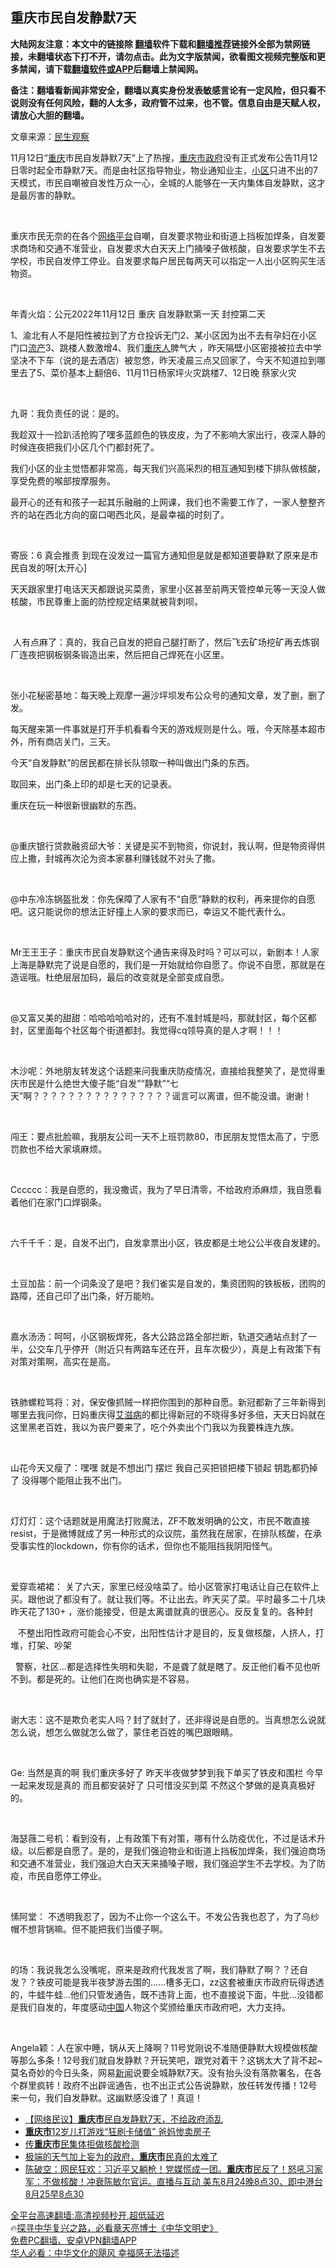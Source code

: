  <!-- 面包屑导航 --> <h2>重庆市民自发静默7天</h2> <p class="notice"><b>大陆网友注意：本文中的链接除 <a href="https://github.com/bannedbook/fanqiang" >翻墙</a>软件下载和<a href="https://github.com/killgcd/justmysocks/blob/master/README.md">翻墙推荐</a>链接外全部为禁网链接，未翻墙状态下打不开，请勿点击。此为文字版禁闻，欲看图文视频完整版和更多禁闻，请下载<a href="https://github.com/bannedbook/fanqiang">翻墙软件或APP</a>后翻墙上禁闻网。</p><p>备注：翻墙看新闻非常安全，翻墙以真实身份发表敏感言论有一定风险，但只看不说则没有任何风险，翻的人太多，政府管不过来，也不管。信息自由是天赋人权，请放心大胆的翻墙。</b></p>  <div class="entry"> <p>文章来源：<a href="https://www.bannedbook.org/bnews/tag/%e6%b0%91%e7%94%9f%e8%a7%82%e5%af%9f/" class="st_tag internal_tag" rel="tag" title="标签 民生观察 下的日志">民生观察</a>    </p> <p > 	11月12日&ldquo;<a href="https://www.bannedbook.org/bnews/tag/%e9%87%8d%e5%ba%86/" class="st_tag internal_tag" rel="tag" title="标签 重庆 下的日志">重庆</a>市民自发静默7天&rdquo;上了热搜，<a href="https://www.bannedbook.org/bnews/tag/%E9%87%8D%E5%BA%86%E5%B8%82/" class="st_tag internal_tag" rel="tag" title="标签 重庆市 下的日志">重庆市</a><a href="https://www.bannedbook.org/bnews/tag/%e6%94%bf%e5%ba%9c/" class="st_tag internal_tag" rel="tag" title="标签 政府 下的日志">政府</a>没有正式发布公告11月12日零时起全市静默7天。而是由社区指导物业，物业通知业主，<a href="https://www.bannedbook.org/bnews/tag/%E5%B0%8F%E5%8C%BA/" class="st_tag internal_tag" rel="tag" title="标签 小区 下的日志">小区</a>只进不出的7天模式，市民自嘲被自发性万众一心，全城的人能够在一天内集体自发静默，这才是最厉害的静默。</p> <p > 	&nbsp;</p> <p > 	重庆市民无奈的在各个<a href="https://www.bannedbook.org/bnews/tag/%E7%BD%91%E7%BB%9C%E5%B9%B3%E5%8F%B0/" class="st_tag internal_tag" rel="tag" title="标签 网络平台 下的日志">网络平台</a>自嘲，自发要求物业和街道上挡板加焊条，自发要求商场和交通不准营业，自发要求大白天天上门捅嗓子做核酸，自发要求学生不去学校，市民自发停工停业。自发要求每户居民每两天可以指定一人出小区购买生活物资。</p> <p > 	&nbsp;</p> <p > 	年青火焰：公元2022年11月12日&nbsp;重庆&nbsp;自发静默第一天&nbsp;封控第二天</p> <p > 	1、渝北有人不是阳性被拉到了方仓投诉无门2、某小区因为出不去有孕妇在小区门口<a href="https://www.bannedbook.org/bnews/tag/%E6%B5%81%E4%BA%A7/" class="st_tag internal_tag" rel="tag" title="标签 流产 下的日志">流产</a>3、跳楼人数激增4、我们<a href="https://www.bannedbook.org/bnews/tag/%e9%87%8d%e5%ba%86%e4%ba%ba/" class="st_tag internal_tag" rel="tag" title="标签 重庆人 下的日志">重庆人</a>脾气大&nbsp;，昨天隔壁小区密接被拉去中学坚决不下车（说的是去酒店）被忽悠，昨天凌晨三点又回家了，今天不知道拉到哪里去了5、菜价基本上翻倍6、11月11日杨家坪火灾跳楼7、12日晚&nbsp;蔡家火灾</p> <p > 	&nbsp;</p> <p > 	九哥：我负责任的说：是的。</p> <p > 	我趁双十一捡趴活抢购了嘿多蓝颜色的铁皮皮，为了不影响大家出行，夜深人静的时候连夜把我们小区几个门都封死了。</p> <p > 	我们小区的业主觉悟都非常高，每天我们兴高采烈的相互通知到楼下排队做核酸，享受免费的喉部按摩服务。</p> <p > 	最开心的还有和孩子一起其乐融融的上网课，我们也不需要工作了，一家人整整齐齐的站在西北方向的窗口喝西北风，是最幸福的时刻了。&nbsp;</p> <p > 	&nbsp;</p> <p > 	寄辰：6&nbsp;真会推责&nbsp;到现在没发过一篇官方通知但是就是都知道要静默了原来是市民自发的呀[太开心]</p> <p > 	天天跟家里打电话天天都跟说买菜贵，家里小区甚至前两天管控单元等一天没人做核酸，市民尊重上面的防控规定结果就被背刺呗。</p> <p > 	&nbsp;</p> <p > 	&nbsp;人有点麻了：真的，我自己自发的把自己腿打断了，然后飞去矿场挖矿再去炼钢厂连夜把钢板钢条锻造出来，然后把自己焊死在小区里。</p>  <p > 	&nbsp;</p> <p > 	张小花秘密基地：每天晚上观摩一遍沙坪坝发布公众号的通知文章，发了删，删了发。</p> <p > 	每天醒来第一件事就是打开手机看看今天的游戏规则是什么。哦，今天除基本超市外，所有商店关门，三天。</p> <p > 	今天&ldquo;自发静默&rdquo;的居民都在排长队领取一种叫做出门条的东西。</p> <p > 	取回来，出门条上印的却是七天的记录表。</p> <p > 	重庆在玩一种很新很幽默的东西。</p> <p > 	&nbsp;</p> <p > 	@重庆银行贷款融资邱大爷：关键是买不到物资，你说封，我认啊，但是物资得供应上撒，封城再次沦为资本家暴利赚钱就不对头了撒。</p> <p > 	&nbsp;</p> <p > 	@中东冷冻锅盔批发：你先保障了人家有不&ldquo;自愿&rdquo;静默的权利，再来提你的自愿吧。这只能说你的想法正好撞上人家的要求而已，幸运又不能代表什么。</p> <p > 	&nbsp;</p> <p > 	Mr王王王子：重庆市民自发静默这个通告来得及时吗？可以可以，新剧本！人家上海是静默完了说是自愿的，我们是一开始就给你自愿了。你说不自愿，那就是在造谣哦。杜绝层层加码，最后的改变就是全部变成自愿。&nbsp;</p> <p > 	&nbsp;</p> <p > 	@又富又美的甜甜：哈哈哈哈哈对的，还有不准封城是吗，那就封区，每个区都封，区里面每个社区每个街道都封。我觉得cq领导真的是人才啊！！！</p> <p > 	&nbsp;</p> <p > 	木沙呢：外地朋友转发这个话题来问我重庆防疫情况，直接给我整笑了，是觉得重庆市民是什么绝世大傻子能&ldquo;自发&rdquo;&ldquo;静默&rdquo;&ldquo;七天&rdquo;啊？？？？？？？？？？？？？？？？谣言可以离谱，但不能没谱。谢谢！</p> <p > 	&nbsp;</p>  <p > 	闯王：要点批脸嘛，我朋友公司一天不上班罚款80，市民朋友觉悟太高了，宁愿罚款也不给大家填麻烦。</p> <p > 	&nbsp;</p> <p > 	Cccccc：我是自愿的，我没撒谎，我为了早日清零，不给政府添麻烦，我自愿看着他们在家门口焊钢条。</p> <p > 	&nbsp;</p> <p > 	六千千千：是，自发不出门，自发拿票出小区，铁皮都是土地公公半夜自发建的。</p> <p > 	&nbsp;</p> <p > 	土豆加盐：前一个词条没了是吧？我们雀实是自发的，集资团购的铁板板，团购的路障，还自己印了出门条，好万能哟。</p> <p > 	&nbsp;</p> <p > 	嘉水汤汤：呵呵，小区钢板焊死，各大公路岔路全部拦断，轨道交通站点封了一半，公交车几乎停开（附近只有两路车还在开，且车次极少），真是上有政策下有对策对策啊，高实在是高。</p> <p > 	&nbsp;</p> <p > 	铁肺螺粒骂将：对，保安像抓贼一样把你围到的那种自愿。新冠都新了三年新得到哪里去我问你，日妈重庆得<a href="https://www.bannedbook.org/bnews/tag/%e8%89%be%e6%bb%8b%e7%97%85/" class="st_tag internal_tag" rel="tag" title="标签 艾滋病 下的日志">艾滋病</a>的都比得新冠的不晓得多好多倍，天天日妈就在这里黑老百姓，我以为丧尸要来了，吃个外卖出个门我以为我要株连九族。</p> <p > 	&nbsp;</p> <p > 	山花今天又瘦了：嘿嘿&nbsp;就是不想出门&nbsp;摆烂&nbsp;我自己买把锁把楼下锁起&nbsp;钥匙都扔掉了&nbsp;没得哪个能阻止我不出门。</p> <p > 	&nbsp;</p> <p > 	灯灯灯：这个话题就是用魔法打败魔法，ZF不敢发明确的公文，市民不敢直接resist，于是微博就成了另一种形式的众议院，虽然我在居家，在排队核酸，在承受事实性的lockdown，你有你的话术，但你也不能阻挡我阴阳怪气。</p> <p > 	&nbsp;</p> <p > 	爱穿乖裙裙：&nbsp;关了六天，家里已经没啥菜了。给小区管家打电话让自己在软件上买。跟他说了都没有了。就让我们等。不让出去。昨天买了菜。平时最多二十几块昨天花了130+&nbsp;，涨价能接受，但是太离谱就真的很恶心。反反复复的。各种封</p>  <p > 	&nbsp;&nbsp;&nbsp;不整出阳性政府可能会心不安，出阳性估计才是目的，反复做核酸，人挤人，打堆，打架、吵架</p> <p > 	&nbsp;&nbsp;警察，社区&hellip;都是选择性失明和失聪，不是聋了就是瞎了。反正他们看不见也听不到。都是死的。让他们在岗也确实是不容易。</p> <p > 	&nbsp;</p> <p > 	谢大志：这不是欺负老实人吗？封了就封了，还非得说是自愿的。当真想怎么说就怎么说，想怎么做就怎么做了，蒙住老百姓的嘴巴跟眼睛。&nbsp;</p> <p > 	&nbsp;</p> <p > 	Ge:&nbsp;当然是真的啊&nbsp;我们重庆多好了&nbsp;昨天半夜做梦梦到我下单买了铁皮和围栏&nbsp;今早一起来发现是真的&nbsp;而且都安装好了&nbsp;只可惜没买到菜&nbsp;不然这个梦做的是真真极好的。</p> <p > 	&nbsp;</p> <p > 	海瑟薇二号机：看到没有，上有政策下有对策，哪有什么防疫优化，不过是话术升级。以后都是自愿了。是的，是我们强迫物业和街道上挡板加焊条，我们强迫商场和交通不准营业，我们强迫大白天天来捅嗓子眼，我们强迫学生不去学校。为了防疫，市民自愿停工停业。</p> <p > 	&nbsp;</p> <p > 	愫阿堂：&nbsp;不透明我忍了，因为不止你一个这么干。不发公告我也忍了，为了乌纱帽不想背锅嘛。但不能把我们当傻子啊。&nbsp;</p> <p > 	&nbsp;</p> <p > 	的场：我说我怎么没嘴呢，原来是政府代我发言了啊，我们静默了啊？？还自发？？铁皮可能是我半夜梦游去围的&hellip;&hellip;槽多无口，zz这套被重庆市政府玩得透透的，牛蛙牛蛙&hellip;他们只管发通告，既不违背上面，也不直接说下面，牛批&hellip;没错都是我们自发的，年度感动<span class='wp_keywordlink_affiliate'><a href="https://www.bannedbook.org/" title="中国" target="_blank">中国</a></span>人物这个奖颁给重庆市政府吧，大力支持。</p> <p > 	&nbsp;</p> <p > 	Angela颖：人在家中睡，锅从天上降啊？11号党刚说不准随便静默大规模做核酸等那么多条！12号我们就自发静默？开玩笑吧，跟党对着干？这锅太大了背不起~莫名奇妙的今日头条，网易<span class='wp_keywordlink_affiliate'><a href="https://www.bannedbook.org/" title="新闻">新闻</a></span>说要全城静默7天。没有抬头没有落款署名，在各个群里疯转！政府不出辟谣通告，也不出正式公告说静默，放任转发传播！12号来一句，我们自发静默。这幽默感没谁了！真逗！</p> <p /> 	</p> <!--<div id="taboola-mid-1"></div>--><ul class='op-related-articles' title='相关阅读'> <li><a href='https://www.bannedbook.org/bnews/baitai/20221112/1810422.html' target='_blank'>【网络民议】<b>重庆市</b>民自发静默7天，不给政府添乱</a></li> <li><a href='https://www.bannedbook.org/bnews/cbnews/20220906/1781077.html' target='_blank'><b>重庆市</b>12岁儿打游戏“狂刷卡储值” 爸妈惨卖房子</a></li> <li><a href='https://www.bannedbook.org/bnews/taiwannews/20220827/1776961.html' target='_blank'>传<b>重庆市</b>民集体拒做核酸检测</a></li> <li><a href='https://www.bannedbook.org/bnews/comments/20220825/1776121.html' target='_blank'>极端的天气加上妄为的政府，<b>重庆市</b>民真的太难了</a></li> <li><a href='https://www.bannedbook.org/bnews/bannedvideo/20220825/1776000.html' target='_blank'>陈破空：网民狂欢：习近平又躺枪！党媒慌成一团。<b>重庆市</b>民反了！怒吼习家军：不做核酸！冲衰陈敏尔官运。直播与互动 美东8月24晚8点30、即中港台8月25早8点30</a></li> </ul> <p class="texttj"> <a href="https://github.com/bannedbook/fanqiang/wiki/V2ray%E6%9C%BA%E5%9C%BA" target="_blank">全平台高速翻墙:高清视频秒开,超低延迟</a><br/> 🔥<a href="https://www.bannedbook.org/bnews/comments/20220808/1768773.html" target="_blank">探寻中华复兴之路，必看章天亮博士《中华文明史》</a><br/> <a href="https://github.com/bannedbook/fanqiang/wiki/%E7%A6%81%E9%97%BB%E7%BD%91%E5%AE%89%E5%8D%93%E7%BF%BB%E5%A2%99%E6%96%B0%E9%97%BBAPP" target="_blank">免费PC翻墙、安卓VPN翻墙APP</a><br/> <a href="https://www.bannedbook.org/bnews/comments/20220220/1694796.html" target="_blank">华人必看：中华文化的飓风 幸福感无法描述</a><br/> </p><p/> </p> <a name='sharetosocial'></a> <div style="margin-bottom:5px;padding-bottom:5px;clear:both"> <div id="archive-pix-1" class="banner-ads"> <!-- AuctionX Display platform tag START --> <div id="27602x728x90x621x_ADSLOT1" clicktrack="%%CLICK_URL_ESC%%"></div>  <!-- AuctionX Display platform tag END --> </div> <div id="archive-pix-2" class="banner-ads"> <!-- AuctionX Display platform tag START --> <div id="27556x300x250x621x_ADSLOT1" clicktrack="%%CLICK_URL_ESC%%" style="margin:0 auto;text-align:center"></div>  <!-- AuctionX Display platform tag END --> </div> </div>  <div id="archive-pix-1" class="banner-ads"> <!-- AuctionX Display platform tag START --> <div id="27603x728x90x621x_ADSLOT1" clicktrack="%%CLICK_URL_ESC%%"></div>  <!-- AuctionX Display platform tag END --> </div> </div><!--END ENTRY--> 